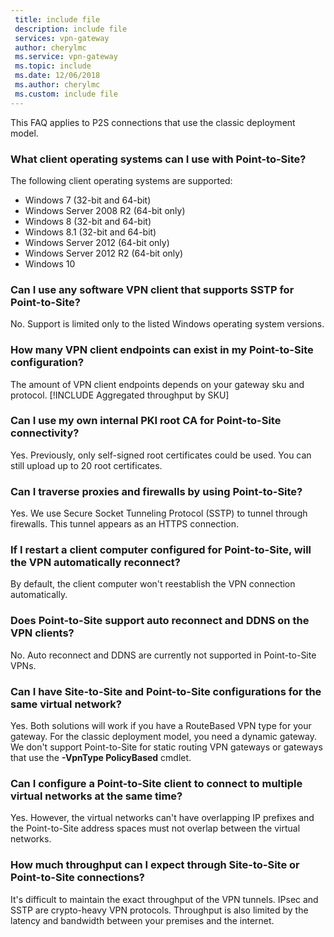 ```yaml
---
 title: include file
 description: include file
 services: vpn-gateway
 author: cherylmc
 ms.service: vpn-gateway
 ms.topic: include
 ms.date: 12/06/2018
 ms.author: cherylmc
 ms.custom: include file
---
```

This FAQ applies to P2S connections that use the classic deployment model.

### What client operating systems can I use with Point-to-Site?

The following client operating systems are supported:

* Windows 7 (32-bit and 64-bit)
* Windows Server 2008 R2 (64-bit only)
* Windows 8 (32-bit and 64-bit)
* Windows 8.1 (32-bit and 64-bit)
* Windows Server 2012 (64-bit only)
* Windows Server 2012 R2 (64-bit only)
* Windows 10

### Can I use any software VPN client that supports SSTP for Point-to-Site?

No. Support is limited only to the listed Windows operating system versions.

### How many VPN client endpoints can exist in my Point-to-Site configuration?

The amount of VPN client endpoints depends on your gateway sku and protocol.
[!INCLUDE Aggregated throughput by SKU]

### Can I use my own internal PKI root CA for Point-to-Site connectivity?

Yes. Previously, only self-signed root certificates could be used. You can still upload up to 20 root certificates.

### Can I traverse proxies and firewalls by using Point-to-Site?

Yes. We use Secure Socket Tunneling Protocol (SSTP) to tunnel through firewalls. This tunnel appears as an HTTPS connection.

### If I restart a client computer configured for Point-to-Site, will the VPN automatically reconnect?

By default, the client computer won't reestablish the VPN connection automatically.

### Does Point-to-Site support auto reconnect and DDNS on the VPN clients?

No. Auto reconnect and DDNS are currently not supported in Point-to-Site VPNs.

### Can I have Site-to-Site and Point-to-Site configurations for the same virtual network?

Yes. Both solutions will work if you have a RouteBased VPN type for your gateway. For the classic deployment model, you need a dynamic gateway. We don't support Point-to-Site for static routing VPN gateways or gateways that use the **-VpnType PolicyBased** cmdlet.

### Can I configure a Point-to-Site client to connect to multiple virtual networks at the same time?

Yes. However, the virtual networks can't have overlapping IP prefixes and the Point-to-Site address spaces must not overlap between the virtual networks.

### How much throughput can I expect through Site-to-Site or Point-to-Site connections?

It's difficult to maintain the exact throughput of the VPN tunnels. IPsec and SSTP are crypto-heavy VPN protocols. Throughput is also limited by the latency and bandwidth between your premises and the internet.
